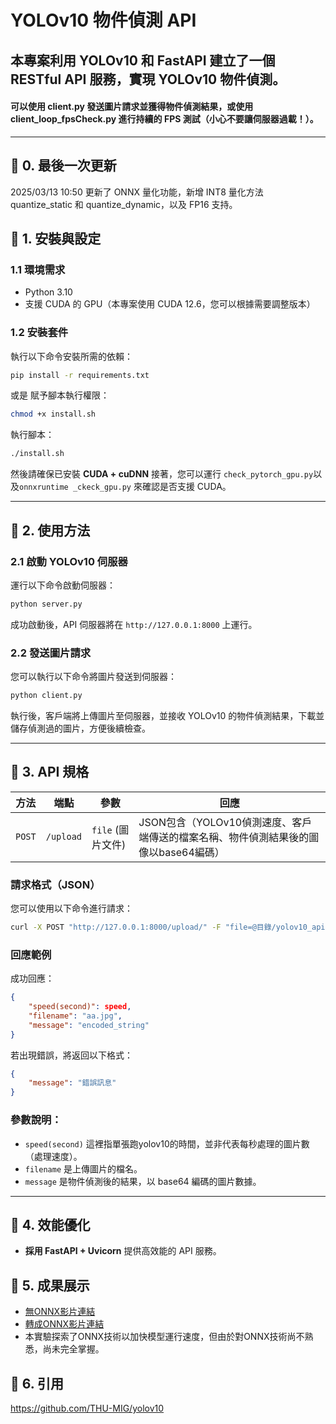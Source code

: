 
# YOLOv10 物件偵測 API

## 本專案利用 YOLOv10 和 FastAPI 建立了一個 RESTful API 服務，實現 YOLOv10 物件偵測。


#### 可以使用 **client.py** 發送圖片請求並獲得物件偵測結果，或使用 **client_loop_fpsCheck.py** 進行持續的 FPS 測試（小心不要讓伺服器過載！）。

---
## **🚀 0. 最後一次更新**
2025/03/13 10:50 更新了 ONNX 量化功能，新增 INT8 量化方法 quantize_static 和 quantize_dynamic，以及 FP16 支持。

## **🚀 1. 安裝與設定**
### **1.1 環境需求**
- Python 3.10
- 支援 CUDA 的 GPU（本專案使用 CUDA 12.6，您可以根據需要調整版本）

### **1.2 安裝套件**
執行以下命令安裝所需的依賴：
```bash
pip install -r requirements.txt
```
或是
賦予腳本執行權限：
```bash
chmod +x install.sh
```
執行腳本：
```bash
./install.sh
```

然後請確保已安裝 **CUDA + cuDNN**
接著，您可以運行 `check_pytorch_gpu.py`以及`onnxruntime _ckeck_gpu.py` 來確認是否支援 CUDA。

---

## **🚀 2. 使用方法**
### **2.1 啟動 YOLOv10 伺服器**
運行以下命令啟動伺服器：
```bash
python server.py
```
成功啟動後，API 伺服器將在 `http://127.0.0.1:8000` 上運行。

### **2.2 發送圖片請求**
您可以執行以下命令將圖片發送到伺服器：
```bash
python client.py
```
執行後，客戶端將上傳圖片至伺服器，並接收 YOLOv10 的物件偵測結果，下載並儲存偵測過的圖片，方便後續檢查。

---

## **🚀 3. API 規格**
| 方法  | 端點      | 參數               | 回應                                                  |
|-------|-----------|--------------------|-------------------------------------------------------|
| `POST` | `/upload` | `file` (圖片文件)  | JSON包含（YOLOv10偵測速度、客戶端傳送的檔案名稱、物件偵測結果後的圖像以base64編碼） |

### **請求格式（JSON）**
您可以使用以下命令進行請求：
```bash
curl -X POST "http://127.0.0.1:8000/upload/" -F "file=@目錄/yolov10_api/aa.jpg"
```

### **回應範例**
成功回應：
```json
{
    "speed(second)": speed,
    "filename": "aa.jpg",
    "message": "encoded_string"
}
```

若出現錯誤，將返回以下格式：
```json
{
    "message": "錯誤訊息"
}
```

### 參數說明：
- `speed(second)` 這裡指單張跑yolov10的時間，並非代表每秒處理的圖片數（處理速度）。
- `filename` 是上傳圖片的檔名。
- `message` 是物件偵測後的結果，以 base64 編碼的圖片數據。

---

## **🚀 4. 效能優化**
- **採用 FastAPI + Uvicorn** 提供高效能的 API 服務。

## **🚀 5. 成果展示**
- [無ONNX影片連結](https://drive.google.com/file/d/1KHVDFF8zZjCJaMU2zpt9NWhrZ2kn8_c5/view?usp=drive_link)
- [轉成ONNX影片連結](https://drive.google.com/file/d/1xUCyAuZNDSDT_19ByO4JidSTP5Wy1PwP/view?usp=drive_link)
- 本實驗探索了ONNX技術以加快模型運行速度，但由於對ONNX技術尚不熟悉，尚未完全掌握。
## **🚀 6. 引用**
https://github.com/THU-MIG/yolov10
